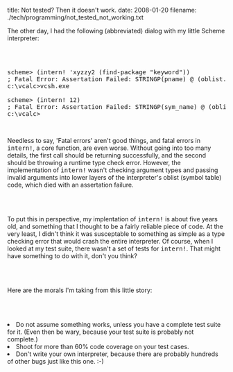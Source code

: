 title: Not tested? Then it doesn't work.
date: 2008-01-20
filename: ./tech/programming/not_tested_not_working.txt


The other day, I had the following (abbreviated) dialog with my little 
Scheme interpreter:

<br><br>

<pre class="syntax">
scheme> (intern! 'xyzzy2 (find-package "keyword"))
; Fatal Error: Assertation Failed: STRINGP(pname) @ (oblist.cpp:451)
c:\vcalc>vcsh.exe

scheme> (intern! 12)
; Fatal Error: Assertation Failed: STRINGP(sym_name) @ (oblist.cpp:269)
c:\vcalc>
</pre>

<br>

Needless to say, 'Fatal errors' aren't good things, and fatal errors 
in <tt>intern!</tt>, a core function, are even worse. Without going 
into too many details, the first call should be returning 
successfully, and the second should be throwing a runtime type check 
error. However, the implementation of <tt>intern!</tt> wasn't 
checking argument types and passing invalid arguments into lower 
layers of the interpreter's oblist (symbol table) code, which died 
with an assertation failure.

<br><br>

To put this in perspective, my implentation of <tt>intern!</tt> is 
about five years old, and something that I thought to be a fairly 
reliable piece of code. At the very least, I didn't think it was 
susceptable to something as simple as a type checking error that
would crash the entire interpreter. Of course, when I looked at my 
test suite, there wasn't a set of tests for <tt>intern!</tt>. That
might have something to do with it, don't you think?  

<br><br>

Here are the morals I'm taking from this little story:

<br><br>

<list>

<li>Do not assume something works, unless you have a complete
    test suite for it. (Even then be wary, because your test suite
    is probably not complete.)

<li>Shoot for more than 60% code coverage on your test cases.

<li>Don't write your own interpreter, because there are probably
    hundreds of other bugs just like this one. :-)

</list>

